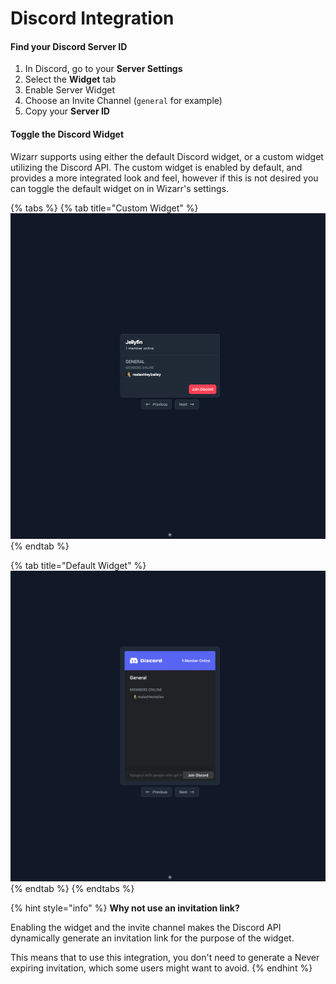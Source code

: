 # Discord Integration

#### Find your Discord Server ID

1. In Discord, go to your **Server Settings**
2. Select the **Widget** tab
3. Enable Server Widget
4. Choose an Invite Channel (`general` for example)
5. Copy your **Server ID**

#### Toggle the Discord Widget

Wizarr supports using either the default Discord widget, or a custom widget utilizing the Discord API. The custom widget is enabled by default, and provides a more integrated look and feel, however if this is not desired you can toggle the default widget on in Wizarr's settings.

{% tabs %}
{% tab title="Custom Widget" %}
![alt](./screenshots/discord/custom-widget.png)
{% endtab %}

{% tab title="Default Widget" %}
![alt](./screenshots/discord/default-widget.png)
{% endtab %}
{% endtabs %}

{% hint style="info" %}
**Why not use an invitation link?**

Enabling the widget and the invite channel makes the Discord API dynamically generate an invitation link for the purpose of the widget.

This means that to use this integration, you don't need to generate a Never expiring invitation, which some users might want to avoid.
{% endhint %}
